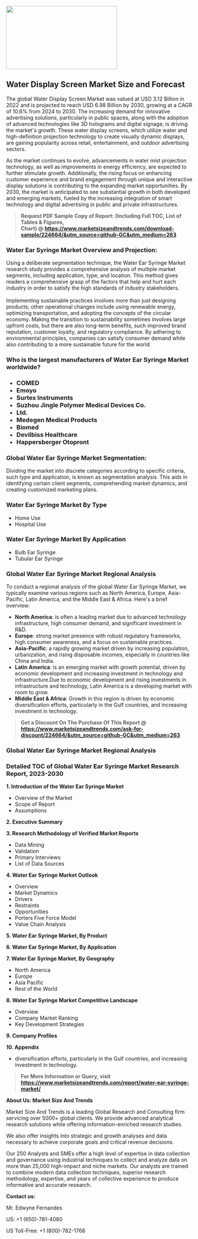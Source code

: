 <p><img class="alignnone size-medium wp-image-20088" src="https://ffe5etoiles.com/wp-content/uploads/2024/12/MST1-300x171.png" alt="" width="300" height="171" /></p><h2>Water Display Screen Market Size and Forecast</h2><p>The global Water Display Screen Market was valued at USD 3.12 Billion in 2022 and is projected to reach USD 6.98 Billion by 2030, growing at a CAGR of 10.6% from 2024 to 2030. The increasing demand for innovative advertising solutions, particularly in public spaces, along with the adoption of advanced technologies like 3D holograms and digital signage, is driving the market's growth. These water display screens, which utilize water and high-definition projection technology to create visually dynamic displays, are gaining popularity across retail, entertainment, and outdoor advertising sectors.</p><p>As the market continues to evolve, advancements in water mist projection technology, as well as improvements in energy efficiency, are expected to further stimulate growth. Additionally, the rising focus on enhancing customer experience and brand engagement through unique and interactive display solutions is contributing to the expanding market opportunities. By 2030, the market is anticipated to see substantial growth in both developed and emerging markets, fueled by the increasing integration of smart technology and digital advertising in public and private infrastructures.</p></p><blockquote id="" class=""><strong>Request PDF Sample Copy of Report: (Including Full TOC, List of Tables &amp; Figures, Chart)&nbsp;@&nbsp;<strong><a href="https://www.marketsizeandtrends.com/download-sample/224664/&utm_source=github-GC&utm_medium=263" target="_blank">https://www.marketsizeandtrends.com/download-sample/224664/&utm_source=github-GC&utm_medium=263</a></strong></strong></blockquote><h3 id="" class="">Water Ear Syringe Market&nbsp;Overview and Projection:</h3><p id="" class="">Using a deliberate segmentation technique, the Water Ear Syringe Market research study provides a comprehensive analysis of multiple market segments, including application, type, and location. This method gives readers a comprehensive grasp of the factors that help and hurt each industry in order to satisfy the high standards of industry stakeholders. <br /> <br />Implementing sustainable practices involves more than just designing products; other operational changes include using renewable energy, optimizing transportation, and adopting the concepts of the circular economy. Making the transition to sustainability sometimes involves large upfront costs, but there are also long-term benefits, such improved brand reputation, customer loyalty, and regulatory compliance. By adhering to environmental principles, companies can satisfy consumer demand while also contributing to a more sustainable future for the world.</p><h3 id="" class="">Who is the largest manufacturers of&nbsp;Water Ear Syringe Market worldwide?</h3><h3 class=""><p><ul><li>COMED </li><li> Emoyo </li><li> Surtex Instruments </li><li> Suzhou Jingle Polymer Medical Devices Co. </li><li> Ltd. </li><li> Medegen Medical Products </li><li> Biomed </li><li> Devilbiss Healthcare </li><li> Happersberger Otopront</li></ul></p></h3><h3 id="" class="">Global&nbsp;Water Ear Syringe Market Segmentation:</h3><p id="" class="">Dividing the market into discrete categories according to specific criteria, such type and application, is known as segmentation analysis. This aids in identifying certain client segments, comprehending market dynamics, and creating customized marketing plans.</p><h3 id="" class="">Water Ear Syringe Market&nbsp;By Type</h3><p><p><ul><li>Home Use</li><li> Hospital Use</p></li></ul></p></p><h3 id="" class="">Water Ear Syringe Market&nbsp;By Application</h3><p class=""><p><ul><li>Bulb Ear Syringe</li><li> Tubular Ear Syringe</li></ul></p></p><h3 id="" class="">Global Water Ear Syringe Market Regional Analysis</h3><p id="" class="">To conduct a regional analysis of the global Water Ear Syringe Market, we typically examine various regions such as North America, Europe, Asia-Pacific, Latin America, and the Middle East &amp; Africa. Here's a brief overview:</p><ul><li><strong>North America</strong>: is often a leading market due to advanced technology infrastructure, high consumer demand, and significant investment in R&amp;D.</li><li><strong>Europe</strong>: strong market presence with robust regulatory frameworks, high consumer awareness, and a focus on sustainable practices.</li><li><strong>Asia-Pacific</strong>: a rapidly growing market driven by increasing population, urbanization, and rising disposable incomes, especially in countries like China and India.</li><li><strong>Latin America</strong>: is an emerging market with growth potential, driven by economic development and increasing investment in technology and infrastructure.Due to economic development and rising investments in infrastructure and technology, Latin America is a developing market with room to grow.</li><li><strong>Middle East &amp; Africa</strong>: Growth in this region is driven by economic diversification efforts, particularly in the Gulf countries, and increasing investment in technology.</li></ul><blockquote id="" class=""><strong>Get a Discount On The Purchase Of This Report @ <strong><a href="https://www.marketsizeandtrends.com/ask-for-discount/224664/&utm_source=github-GC&utm_medium=263" target="_blank">https://www.marketsizeandtrends.com/ask-for-discount/224664/&utm_source=github-GC&utm_medium=263</a></strong></strong></blockquote><h3 id="" class="">Global Water Ear Syringe Market Regional Analysis</h3><h3 id="" class="">Detailed TOC of Global Water Ear Syringe Market Research Report, 2023-2030</h3><p id="" class=""><strong>1. Introduction of the Water Ear Syringe Market</strong></p><ul><li>Overview of the Market</li><li>Scope of Report</li><li>Assumptions</li></ul><p id="" class=""><strong>2. Executive Summary</strong></p><p id="" class=""><strong>3. Research Methodology of Verified Market Reports</strong></p><ul><li>Data Mining</li><li>Validation</li><li>Primary Interviews</li><li>List of Data Sources</li></ul><p id="" class=""><strong>4. Water Ear Syringe Market Outlook</strong></p><ul><li>Overview</li><li>Market Dynamics</li><li>Drivers</li><li>Restraints</li><li>Opportunities</li><li>Porters Five Force Model</li><li>Value Chain Analysis</li></ul><p id="" class=""><strong>5. Water Ear Syringe Market, By Product</strong></p><p id="" class=""><strong>6. Water Ear Syringe Market, By Application</strong></p><p id="" class=""><strong>7. Water Ear Syringe Market, By Geography</strong></p><ul><li>North America</li><li>Europe</li><li>Asia Pacific</li><li>Rest of the World</li></ul><p id="" class=""><strong>8. Water Ear Syringe Market Competitive Landscape</strong></p><ul><li>Overview</li><li>Company Market Ranking</li><li>Key Development Strategies</li></ul><p id="" class=""><strong>9. Company Profiles</strong></p><p id="" class=""><strong>10. Appendix</strong></p><ul><li>diversification efforts, particularly in the Gulf countries, and increasing investment in technology.</li></ul><blockquote id="" class=""><strong>For More Information or Query, visit <strong><strong><a href="https://www.marketsizeandtrends.com/report/water-ear-syringe-market/" target="_blank">https://www.marketsizeandtrends.com/report/water-ear-syringe-market/</a></strong></strong></strong></blockquote><p id="" class=""><strong>About Us: Market Size And Trends</strong></p><p id="" class="">Market Size And Trends is a leading Global Research and Consulting firm servicing over 5000+ global clients. We provide advanced analytical research solutions while offering information-enriched research studies.</p><p id="" class="">We also offer insights into strategic and growth analyses and data necessary to achieve corporate goals and critical revenue decisions.</p><p id="" class="">Our 250 Analysts and SMEs offer a high level of expertise in data collection and governance using industrial techniques to collect and analyze data on more than 25,000 high-impact and niche markets. Our analysts are trained to combine modern data collection techniques, superior research methodology, expertise, and years of collective experience to produce informative and accurate research.</p><p id="" class=""><strong>Contact us:</strong></p><p id="" class="">Mr. Edwyne Fernandes</p><p id="" class="">US: +1 (650)-781-4080</p><p id="" class="">US Toll-Free: +1 (800)-782-1768</p>
